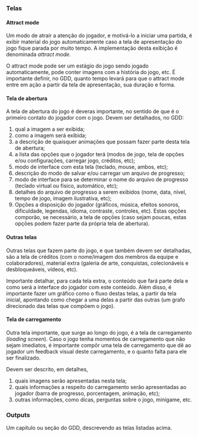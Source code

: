### Telas

#### Attract mode

Um modo de atrair a atenção do jogador, e motivá-lo a iniciar uma partida, é
exibir material do jogo automaticamente caso a tela de apresentação do jogo
fique parada por muito tempo. A implementação desta exibição é denominada
_attract mode_.

O attract mode pode ser um estágio do jogo sendo jogado automaticamente, pode
conter imagens com a história do jogo, etc. É importante definir, no GDD,
quanto tempo levará para que o attract mode entre em ação a partir da tela de
apresentação, sua duração e forma.

#### Tela de abertura

A tela de abertura do jogo é deveras importante, no sentido de que é o
primeiro contato do jogador com o jogo. Devem ser detalhados, no GDD:

1. qual a imagem a ser exibida;
2. como a imagem será exibida;
3. a descrição de quaisquer animações que possam fazer parte desta
tela de abertura;
4. a lista das opções que o jogador terá (modos de jogo, tela de
opções e/ou configurações, carregar jogo, créditos, etc);
5. modo de interface com esta tela (teclado, mouse, ambos, etc);
6. descrição do modo de salvar e/ou carregar um arquivo de progresso;
7. modo de interface para se  determinar o nome do arquivo de
progresso (teclado virtual ou físico, automático, etc);
8. detalhes do arquivo de progresso a serem exibidos (nome, data,
nível, tempo de jogo, imagem ilustrativa, etc);
9. Opções a disposição do jogador (gráficos, música, efeitos sonoros,
dificuldade, legendas, idioma, contraste, controles, etc). Estas opções
comporão, se necessário, a tela de opções (caso sejam poucas, estas
opções podem fazer parte da própria tela de abertura).

#### Outras telas

Outras telas que fazem parte do jogo, e que também devem ser detalhadas,
são a tela de créditos (com o nome/imagem dos membros da equipe e
colaboradores), material extra (galeria de arte, conquistas, colecionáveis e
desbloqueáveis, vídeos, etc).

Importante detalhar, para cada tela extra, o conteúdo que fará parte dela e
como será a interface do jogador com este conteúdo. Além disso, é importante
fazer um gráfico como o fluxo destas telas, a partir da tela inicial, apontando
como chegar a uma delas a partir das outras (um grafo direcionado das telas
que compõem o jogo).

#### Tela de carregamento

Outra tela importante, que surge ao longo do jogo, é a tela de carregamento
(_loading screen_). Caso o jogo tenha momentos de carregamento que
não sejam imediatos, é importante compôr uma tela de carregamento que dê ao
jogador um feedback visual deste carregamento, e o quanto falta para ele ser
finalizado.

Devem ser descrito, em detalhes,

1. quais imagens serão apresentadas nesta tela;
2. quais informações a respeito do carregamento serão apresentadas ao
jogador (barra de progresso, porcentagem, animação, etc);
3. outras informações, como dicas, perguntas sobre o jogo, minigame, etc.

### Outputs

Um capítulo ou seção do GDD, descrevendo as telas listadas acima.
